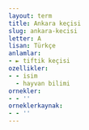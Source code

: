 ```yaml
---
layout: term
title: Ankara keçisi
slug: ankara-kecisi
letter: A
lisan: Türkçe
anlamlar:
- ► tiftik keçisi
ozellikler:
- - isim
  - hayvan bilimi
ornekler:
- - ''
orneklerkaynak:
- - ''
---
```

